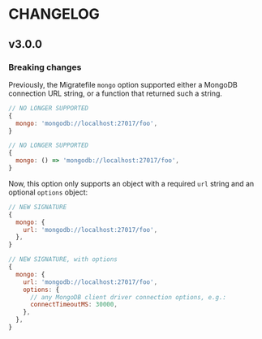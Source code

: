 # CHANGELOG

## v3.0.0

### Breaking changes

Previously, the Migratefile `mongo` option supported either a MongoDB connection URL string,
or a function that returned such a string.
```js
// NO LONGER SUPPORTED
{
  mongo: 'mongodb://localhost:27017/foo',
}
```

```js
// NO LONGER SUPPORTED
{
  mongo: () => 'mongodb://localhost:27017/foo',
}
```

Now, this option only supports an object with a required `url` string and an optional `options`
object:
```js
// NEW SIGNATURE
{
  mongo: {
    url: 'mongodb://localhost:27017/foo',
  },
}
```

```js
// NEW SIGNATURE, with options
{
  mongo: {
    url: 'mongodb://localhost:27017/foo',
    options: {
      // any MongoDB client driver connection options, e.g.:
      connectTimeoutMS: 30000,
    },
  },
}
```
